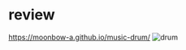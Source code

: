 # review
https://moonbow-a.github.io/music-drum/
![drum](https://user-images.githubusercontent.com/74331457/113992031-56267300-9853-11eb-99cb-c5711f904243.jpg)
